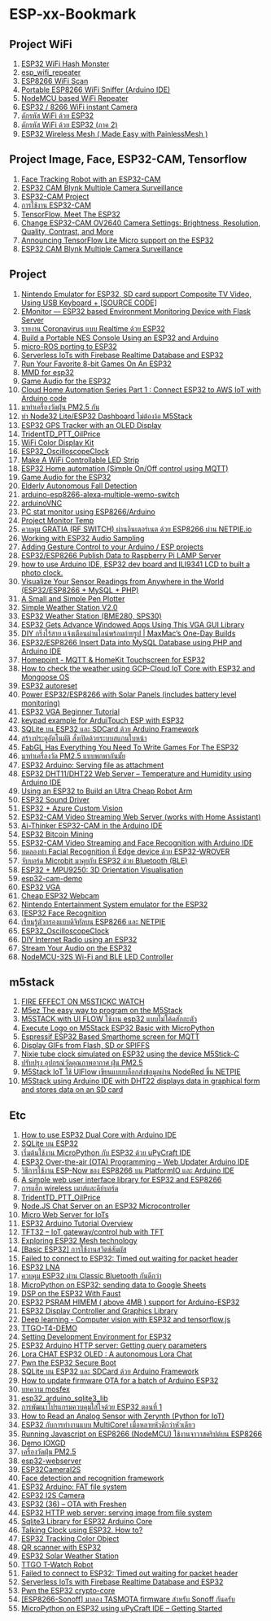 # ESP-xx-Bookmark

<h2>Project WiFi</h2>
<ol>
      <li> <a href="https://github.com/G4lile0/ESP32-WiFi-Hash-Monster">ESP32 WiFi Hash Monster </a></li>           
      <li> <a href="https://github.com/martin-ger/esp_wifi_repeater">esp_wifi_repeater </a></li>    
      <li> <a href="https://www.joaquim.org/esp8266-wifi-scan/">ESP8266 WiFi Scan </a></li>
      <li> <a href="http://www.whiskeytangohotel.com/2016/12/portesp8266-wifi-sniffer-arduino-ide.html">Portable ESP8266 WiFi Sniffer (Arduino IDE)  </a></li>  
      <li> <a href="https://www.youtube.com/watch?v=HtMJ5tGnIk0&fbclid=IwAR1acHi5mmJdylkQtbwgPPseuiul2LjP-iYrHUC59aK1wDpKiAiI3tZMfdw">NodeMCU based WiFi Repeater  </a></li>
      <li> <a href="https://hackaday.io/project/162256-esp32-8266-wifi-instant-camera?fbclid=IwAR3WxA2Kg8dNX_NOkUv1mWgqtc43ar1T0NBHmAhWgVUga5kZiWmEKLdL-gM">ESP32 / 8266 WiFi instant Camera </a></li>         
      <li> <a href="https://medium.com/@comdetphaudphut/%E0%B8%94%E0%B8%B1%E0%B8%81%E0%B8%A3%E0%B8%AB%E0%B8%B1%E0%B8%AA-wifi-%E0%B8%94%E0%B9%89%E0%B8%A7%E0%B8%A2-esp32-1789b5bfd013">ดักรหัส WiFi ด้วย ESP32 </a></li>
      <li> <a href="https://medium.com/@comdetphaudphut/%E0%B8%94%E0%B8%B1%E0%B8%81%E0%B8%A3%E0%B8%AB%E0%B8%B1%E0%B8%AA-wifi-%E0%B8%94%E0%B9%89%E0%B8%A7%E0%B8%A2-esp32-%E0%B8%A0%E0%B8%B2%E0%B8%84-2-980b72fa84f0">ดักรหัส WiFi ด้วย ESP32 (ภาค 2) </a></li>
      <li> <a href="https://www.hackster.io/davidefa/esp32-wireless-mesh-made-easy-with-painlessmesh-part-3-982af1">ESP32 Wireless Mesh ( Made Easy with PainlessMesh ) </a></li>      
</ol>

<h2>Project Image, Face, ESP32-CAM, Tensorflow</h2>
<ol>
      <li> <a href="https://robotzero.one/face-tracking-robot/">Face Tracking Robot with an ESP32-CAM </a></li>
      <li> <a href="https://www.youtube.com/watch?v=PaiDT1t07DU">ESP32 CAM Blynk Multiple Camera Surveillance </a></li>     
      <li> <a href="https://www.youtube.com/watch?v=RU-X7F5ijFw">ESP32-CAM Project </a></li>    
      <li> <a href="https://www.youtube.com/watch?v=Lp63P9rlyMo">การใช้งาน ESP32-CAM</a></li>        
      <li> <a href="https://towardsdatascience.com/tensorflow-meet-the-esp32-3ac36d7f32c7">TensorFlow, Meet The ESP32 </a></li>     
      <li> <a href="https://randomnerdtutorials.com/esp32-cam-ov2640-camera-settings/">Change ESP32-CAM OV2640 Camera Settings: Brightness, Resolution, Quality, Contrast, and More </a></li>   
      <li> <a href="https://blog.tensorflow.org/2020/08/announcing-tensorflow-lite-micro-esp32.html">Announcing TensorFlow Lite Micro support on the ESP32 </a></li>      
      <li> <a href="https://www.youtube.com/watch?v=PaiDT1t07DU">ESP32 CAM Blynk Multiple Camera Surveillance </a></li>
</ol>


<h2>Project</h2>
<ol>
      <li> <a href="https://www.youtube.com/watch?v=0J5-ob7IdR0">Nintendo Emulator for ESP32, SD card support Composite TV Video, Using USB Keyboard + [SOURCE CODE] </a></li>           
      <li> <a href="https://anjuchamantha.medium.com/emonitor-environment-monitoring-device-941692bcd669">EMonitor — ESP32 based Environment Monitoring Device with Flask Server </a></li>          
      <li> <a href="https://medium.com/@nitigon/%E0%B8%A3%E0%B8%B2%E0%B8%A2%E0%B8%87%E0%B8%B2%E0%B8%99-coronavirus-%E0%B9%81%E0%B8%9A%E0%B8%9A-realtime-%E0%B8%94%E0%B9%89%E0%B8%A7%E0%B8%A2-esp32-b89a01a90df0">รายงาน Coronavirus แบบ Realtime ด้วย ESP32 </a></li>             
      <li> <a href="https://www.hackster.io/news/build-a-portable-nes-console-using-an-esp32-and-arduino-b73e29fb5b83">Build a Portable NES Console Using an ESP32 and Arduino </a></li>      
      <li> <a href="https://discourse.ros.org/t/micro-ros-porting-to-esp32/16101">micro-ROS porting to ESP32 </a></li>       
      <li> <a href="https://medium.com/@vibrologic/serverless-iots-with-firebase-realtime-database-and-esp32-def049181b57">Serverless IoTs with Firebase Realtime Database and ESP32 </a></li>      
      <li> <a href="https://hackaday.com/2020/06/09/run-your-favorite-8-bit-games-on-an-esp32/">Run Your Favorite 8-bit Games On An ESP32 </a></li>       
      <li> <a href="https://github.com/elect-gombe/esp32_mmd/releases/tag/v1.1">MMD for esp32 </a></li>  
      <li> <a href="http://www.buildlog.net/blog/2018/02/game-audio-for-the-esp32/">Game Audio for the ESP32 </a></li>        
      <li> <a href="https://hackernoon.com/cloud-home-automation-series-part-1-connect-esp32-to-aws-iot-with-arduino-code-lkhp36vx?fbclid=IwAR1oudKqqf4Rd7Y5o4tBVrbTrj6tv8WbSoeV_Hy7CYM8dfu8ApXseVZ36vE">Cloud Home Automation Series Part 1 : Connect ESP32 to AWS IoT with Arduino code </a></li>         
      <li> <a href="http://blog.redlinesoft.net/?p=4177&fbclid=IwAR3dmpRxrNaHA8lnYenqE1nU3KppKV5yDR6oryH34jq5WC4tI8L2QX9Ok0k">มาทำเครื่องวัดฝุ่น PM2.5 กัน </a></li>
      <li> <a href="https://medium.com/nectec/%E0%B8%97%E0%B8%B3-node32-lite-esp32-dashboard-%E0%B9%84%E0%B8%A1%E0%B9%88%E0%B8%95%E0%B9%89%E0%B8%AD%E0%B8%87%E0%B8%87%E0%B9%89%E0%B8%AD-m5stack-f7938e467132">ทำ Node32 Lite/ESP32 Dashboard ไม่ต้องง้อ M5Stack </a></li>
      <li> <a href="https://www.hackster.io/akarsh98/esp32-gps-tracker-with-an-oled-display-0de264?fbclid=IwAR220CWi5IzNzuSekQnASoPVzpVX3LZhVb-O8v1D3_RhxOmQ-b3mBG2h-ts">ESP32 GPS Tracker with an OLED Display </a></li>           
      <li> <a href="https://github.com/TridentTD/TridentTD_PTT_OilPrice?fbclid=IwAR2PHenxN7mGugONXElvmR3keWMDg7NvwyZei1Vf-_XK_WnITpn5Pbj5Fy4">TridentTD_PTT_OilPrice </a></li>
      <li> <a href="https://docs.thingpulse.com/guides/wifi-color-display-kit/?fbclid=IwAR3_I3sAAT49bz7UgYGBfzJ-MtEI3rbQowmr5C3vAM6xGXSdnGFD868h4j0">WiFi Color Display Kit </a></li>         
      <li> <a href="https://github.com/maurohh/ESP32_OscilloscopeClock/blob/master/README.md?fbclid=IwAR1gCXyG7BTojLsFZPQH1m7fwXwqik9kw5lksryrnYQ_YhD3KsaYtyzAXIY">ESP32_OscilloscopeClock </a></li>
      <li> <a href="http://jakebergamin.com/2016/02/08/wifi-led-strip/">Make A WiFi Controllable LED Strip </a></li>              
      <li> <a href="https://icircuit.net/arduino-esp32-home-automation-simple-off-control-using-mqtt/2272">ESP32 Home automation (Simple On/Off control using MQTT) </a></li>         
      <li> <a href="http://www.buildlog.net/blog/2018/02/game-audio-for-the-esp32/">Game Audio for the ESP32 </a></li>
      <li> <a href="https://hackaday.com/2017/09/04/hackaday-prize-entry-elderly-autonomous-fall-detection/">Elderly Autonomous Fall Detection </a></li>           
      <li> <a href="https://github.com/kakopappa/arduino-esp8266-alexa-multiple-wemo-switch">arduino-esp8266-alexa-multiple-wemo-switch </a></li>
      <li> <a href="https://github.com/Links2004/arduinoVNC">arduinoVNC </a></li>         
      <li> <a href="http://embedded-lab.com/blog/pc-statistics-monitor-using-esp8266/">PC stat monitor using ESP8266/Arduino </a></li>             
      <li> <a href="https://microstor.blogspot.com/2017/01/project-monitor-temp.html">Project Monitor Temp  </a></li>
      <li> <a href="http://binahead.com/web/2017/01/16/%e0%b8%84%e0%b8%a7%e0%b8%9a%e0%b8%84%e0%b8%b8%e0%b8%a1-gratia-rf-switch-%e0%b8%9c%e0%b9%88%e0%b8%b2%e0%b8%99netpie/">ควบคุม GRATIA (RF SWITCH) ผ่านอินเตอร์เนต ด้วย ESP8266 ผ่าน NETPIE.io </a></li>         
      <li> <a href="https://www.toptal.com/embedded/esp32-audio-sampling?fbclid=IwAR33TgTRvrDjmWg1PjasP6rpvz3D2uKm5W7YbTv9BOiPAN3dJPxXRKSe-eE">Working with ESP32 Audio Sampling </a></li>
      <li> <a href="https://www.youtube.com/watch?v=qH8tgR_xnFs&fbclid=IwAR2eaBc_KneFu3yakHLKOJtK4kwE6CXrxNlqvc6Io_hap2povyehdSP2qvU">Adding Gesture Control to your Arduino / ESP projects </a></li>           
      <li> <a href="https://randomnerdtutorials.com/esp32-esp8266-raspberry-pi-lamp-server/?fbclid=IwAR13voFefVq7SJttLTO-IyIcmGrRqWPTVNUrdb6ucDfdrdofeTW010Fil9k">ESP32/ESP8266 Publish Data to Raspberry Pi LAMP Server </a></li>
      <li> <a href="https://www.instructables.com/id/Arduino-BiJin-ToKei/?fbclid=IwAR2cyoSaOv3ei-FjN-O9mn42gsHm5nh2yCROpAQOc4F5NBwiq0ylbj4Trr0">how to use Arduino IDE, ESP32 dev board and ILI9341 LCD to built a photo clock. </a></li>         
      <li> <a href="https://randomnerdtutorials.com/visualize-esp32-esp8266-sensor-readings-from-anywhere/?fbclid=IwAR1Qzt8b5rpy_I1-nCmUbCpwqBaYJA7CKj_P5XA_7fS4roNVwQLPiR3rmhI">Visualize Your Sensor Readings from Anywhere in the World (ESP32/ESP8266 + MySQL + PHP) </a></li>              
      <li> <a href="https://github.com/bdring/midTbot_esp32?fbclid=IwAR1QENll4YtIBYFADXvb4SHlxMyLRCI0PwZLbdtFNmXn62cunl764zReU4w">A Small and Simple Pen Plotter  </a></li>
      <li> <a href="https://www.instructables.com/id/Indoor-Weather-Station-V20/?fbclid=IwAR0f-_aFuYeDEzpi3L-wuuevQ7eXJVsF5bsOMm1jiBclW2yHSMU6jb7Wd_Y">Simple Weather Station V2.0 </a></li>    
      <li> <a href="https://blog.adafruit.com/2019/10/24/esp32-weather-station-bme280-sps30-3dthursday-3dprinting/?fbclid=IwAR0lqXXB5KdxlUvpmyEcGmIzrZwudPJEJ6VmSLSV5ArBohaSaa_Zk27uYbA">ESP32 Weather Station (BME280, SPS30)</a></li>          
      <li> <a href="https://hackaday.com/2019/07/08/esp32-gets-advance-windowed-apps-using-this-vga-gui-library/?fbclid=IwAR1Vw1YAfym6G1LmtuxzWpMKDbtpQCQcvdMJDajXfd_Q09i8UobVQdIHC5M">ESP32 Gets Advance Windowed Apps Using This VGA GUI Library </a></li>
      <li> <a href="https://maxmacstn.wordpress.com/2019/06/16/diy-esp8266-doorbell-mod/?fbclid=IwAR0wfiZg-UamkItluDAWrQly_p_Ellj6a8vprNqDGREVIy08LTRncrwmozk">DIY กริ่งไร้สาย แจ้งเตือนผ่านไลน์พร้อมถ่ายรูป | MaxMac’s One-Day Builds </a></li>           
      <li> <a href="https://randomnerdtutorials.com/esp32-esp8266-mysql-database-php/?fbclid=IwAR1uGcLbmuBpmIZm2il0w6CD4nQa9RRY1E8E3LnvhElS6ih1IUXPS7IHO6k">ESP32/ESP8266 Insert Data into MySQL Database using PHP and Arduino IDE </a></li>
      <li> <a href="https://www.hackster.io/matt-sieren/homepoint-mqtt-homekit-touchscreen-for-esp32-89361e?fbclid=IwAR3jmu0IGleUfBaKzLN2pa_9CC2YSNUcqhbgMqg3HuwEJIxofxyBuJHGfJE">Homepoint - MQTT & HomeKit Touchscreen for ESP32 </a></li>         
      <li> <a href="https://www.freecodecamp.org/news/gcp-cloudiotcore-esp32-mongooseos-1st-5c88d8134ac7/?fbclid=IwAR1tw6q3g82y90GOVlghPR7fJBSKupTBZFpxytLRi031LE1cf6LefVe392M">How to check the weather using GCP-Cloud IoT Core with ESP32 and Mongoose OS </a></li>
      <li> <a href="https://hackaday.io/project/165266-esp32-autoreset?fbclid=IwAR3R1irtOdBJ8cV1sWnBjJT9PM4txvo6RZexCB7-gb91AlO_y5TYsucf3Lo">ESP32 autoreset </a></li>     
      <li> <a href="https://randomnerdtutorials.com/power-esp32-esp8266-solar-panels-battery-level-monitoring/?fbclid=IwAR0jZlaCZ40avf_O5NQEfZqP1GwGbmMx_P1ephFYszOwugeqYg64w7UPnAQ">Power ESP32/ESP8266 with Solar Panels (includes battery level monitoring) </a></li>
      <li> <a href="https://www.youtube.com/watch?v=qJ68fRff5_k&fbclid=IwAR2E8MFTXw2bGoN0kWGDk7HQctCLUS_3jXGzW0FXyGskxkCSSoXbrIs8mPM">ESP32 VGA Beginner Tutorial  </a></li>              
      <li> <a href="https://github.com/HWHardsoft/ArduiTouch-Codelock-ESP32?fbclid=IwAR0FjHb-b8NpHoPRB-VU6KVfH-fa1FTL4WRz8r000X1Kj7qrzl1bohLTSDU">keypad example for ArduiTouch ESP with ESP32 </a></li>
      <li> <a href="https://medium.com/chiang-mai-maker-club/sqlite-%E0%B8%9A%E0%B8%99-esp32-%E0%B9%81%E0%B8%A5%E0%B8%B0-sdcard-%E0%B8%94%E0%B9%89%E0%B8%A7%E0%B8%A2-arduino-framework-4fb6e716da0d">SQLite บน ESP32 และ SDCard ด้วย Arduino Framework </a></li>         
      <li> <a href="https://medium.com/chiang-mai-maker-club/%E0%B8%AA%E0%B8%A3%E0%B9%89%E0%B8%B2%E0%B8%87%E0%B8%9B%E0%B8%A3%E0%B8%B0%E0%B8%95%E0%B8%B9%E0%B8%AD%E0%B8%B1%E0%B8%95%E0%B9%82%E0%B8%99%E0%B8%A1%E0%B8%B1%E0%B8%95%E0%B8%B4-%E0%B8%AA%E0%B8%B1%E0%B9%88%E0%B8%87%E0%B9%80%E0%B8%9B%E0%B8%B4%E0%B8%94%E0%B8%94%E0%B9%89%E0%B8%A7%E0%B8%A2%E0%B8%A3%E0%B8%B0%E0%B8%9A%E0%B8%9A%E0%B8%AA%E0%B9%81%E0%B8%81%E0%B8%99%E0%B9%83%E0%B8%9A%E0%B8%AB%E0%B8%99%E0%B9%89%E0%B8%B2-%E0%B8%94%E0%B9%89%E0%B8%A7%E0%B8%A2%E0%B8%95%E0%B8%B1%E0%B8%A7%E0%B9%80%E0%B8%AD%E0%B8%87%E0%B8%81%E0%B8%B1%E0%B8%99-f4fe6a844bbc">สร้างประตูอัตโนมัติ สั่งเปิดด้วยระบบสแกนใบหน้า </a></li>
      <li> <a href="https://hackaday.com/2019/04/17/fabgl-has-everything-you-need-to-write-games-for-the-esp32/?fbclid=IwAR156bGpq5C6UOlMjJdt5k6c7Bv-W40rCDqjV1WDshyl5FRK2k2kadsvnZI">FabGL Has Everything You Need To Write Games For The ESP32 </a></li>           
      <li> <a href="https://paitoon-saelim.dev/%e0%b8%a1%e0%b8%b2%e0%b8%97%e0%b8%b3%e0%b9%80%e0%b8%84%e0%b8%a3%e0%b8%b7%e0%b9%88%e0%b8%ad%e0%b8%87%e0%b8%a7%e0%b8%b1%e0%b8%94-pm2-5-%e0%b9%81%e0%b8%9a%e0%b8%9a%e0%b8%9e%e0%b8%81%e0%b8%9e%e0%b8%b2/?fbclid=IwAR2Y5L3teBfqLesIifU0PbGNWlj1I9htLYxI3kbKQ_5aLzGfgapFk0_jWDQ">มาทำเครื่องวัด PM2.5 แบบพกพากันมั้ย </a></li>
      <li> <a href="https://techtutorialsx.com/2019/03/29/esp32-arduino-serving-file-as-attachment/?fbclid=IwAR1-ykjXrcStC_UZlPzGz0jw47NdRPqmRQke4emEf04ifKwwLLklhOOO5wg">ESP32 Arduino: Serving file as attachment </a></li>         
      <li> <a href="https://randomnerdtutorials.com/esp32-dht11-dht22-temperature-humidity-web-server-arduino-ide/?fbclid=IwAR1LGPuaZPQjLkrcmIOrL8LdB1_UVcQuMU5JgXxDFc5rWcHiabaYl6VTY70">ESP32 DHT11/DHT22 Web Server – Temperature and Humidity using Arduino IDE </a></li>
      <li> <a href="https://www.hackster.io/news/using-an-esp32-to-build-an-ultra-cheap-robot-arm-97886ddce65e?fbclid=IwAR2OpRPCJV5oYZoCnhZoXITvWbtuTOaomJ6uFgMEexnP0iNxIW-WhZeeHSw">Using an ESP32 to Build an Ultra Cheap Robot Arm </a></li>            
      <li> <a href="https://www.facebook.com/esp32snodemcu/posts/2180947428902390">ESP32 Sound Driver </a></li>
      <li> <a href="https://www.hackster.io/andri/esp32-azure-custom-vision-83d9c1?fbclid=IwAR3CiwVKS7Fc9ofj5Dv9aIVjQAcwG1iIXtpu4O89fsKv_BQH4lVjU6s8DNM">ESP32 + Azure Custom Vision </a></li>              
      <li> <a href="https://randomnerdtutorials.com/esp32-cam-video-streaming-web-server-camera-home-assistant/?fbclid=IwAR03zULlrO0apUm2jNApYDFcgrMVjcggNrBrpPuZm3HX7IL5OWEzaIU0ESI">ESP32-CAM Video Streaming Web Server (works with Home Assistant) </a></li>
      <li> <a href="https://robotzero.one/esp32-cam-arduino-ide/?fbclid=IwAR2LXusEVocUpdGJ5gJJvRFZDzSbcPwIhv40FteBxNNg7tJBKaM2DEzOC6U">Ai-Thinker ESP32-CAM in the Arduino IDE </a></li>         
      <li> <a href="https://blog.ja-ke.tech/2019/03/16/esp32-bitcoin.html?fbclid=IwAR2LM_ZUMwYqYFTwF6iLCH6uluAMlqOTSq1gSKBP5CzBPx9R02yiPFD3MF8">ESP32 Bitcoin Mining </a></li>
      <li> <a href="https://randomnerdtutorials.com/esp32-cam-video-streaming-face-recognition-arduino-ide/?fbclid=IwAR0ZRKtfaz3JBKryiTXZtCK5ZGMDk78-dAeEV0q3whI5FuwKqhaxJUFlm20">ESP32-CAM Video Streaming and Face Recognition with Arduino IDE </a></li>           
      <li> <a href="https://medium.com/@rattanaporn.neung/%E0%B8%97%E0%B8%94%E0%B8%A5%E0%B8%AD%E0%B8%87-facial-recognition-%E0%B8%94%E0%B9%89%E0%B8%A7%E0%B8%A2-esp32-wrover-11f44b8a382f">ทดลองทำ Facial Recognition ที่ Edge device ด้วย ESP32-WROVER </a></li>
      <li> <a href="https://www.facebook.com/iot.kmutnb/posts/337683223519105">จับบอร์ด Microbit มาคุยกับ ESP32 ด้วย Bluetooth (BLE) </a></li>         
      <li> <a href="https://www.hackster.io/donowak/esp32-mpu9250-3d-orientation-visualisation-467dc1?fbclid=IwAR3h0A2tJfHMjuY7nsrSL0Ms-isGIISxltEARkd1Qr2MOl1QA4XQHMYHm-k">ESP32 + MPU9250: 3D Orientation Visualisation </a></li>
      <li> <a href="https://github.com/igrr/esp32-cam-demo?fbclid=IwAR0didauHKkH9Y-F5jao6MVeHcm3kyEvDQg8gJlWTWYmUodrlnPPNQxjajQ">
esp32-cam-demo  </a></li>           
      <li> <a href="https://bitluni.net/esp32-vga?fbclid=IwAR3Ga411UHeBqf_6K0ezC4FH-jUXra6sfTQZLsA8wMkeUisUaHvTJuoMW_Q">ESP32 VGA </a></li>
      <li> <a href="https://hackaday.com/2019/02/02/cheap-esp32-webcam/?fbclid=IwAR0QbJVPiAZSouXtwR2vHVNWAcUv691EnmH0QRZqD2y1m4ppPYRPo4vOg1s">Cheap ESP32 Webcam </a></li>         
      <li> <a href="https://github.com/MittisBootloop/esp32_nesemu_wemosmini?fbclid=IwAR2KaCuti4onxJZVkvQK8g5tY64k76dEVS9VFLE27_bmnCsKFuPeharjDgg">Nintendo Entertainment System emulator for the ESP32 </a></li>
      <li> <a href="https://www.youtube.com/watch?v=_JwMuvFVMsM&fbclid=IwAR0qeaidRXyHnKgy5b0p9TH6ysiybBNDi50J2NMaFIgQ4X5eyTfzmoDzS18">[ESP32 Face Recognition </a></li>           
      <li> <a href="https://dewninjathai.blogspot.com/2018/12/topic-esp8266-netpie.html?fbclid=IwAR1TZ0sEDe_EEm9aadLJ-WugbOkuuHMYl7hISWtcIUV9EQjd4bt5h_v9S0I">เรียนรู้ตัวกรองแบบดิจิทัลบน ESP8266 และ NETPIE  </a></li>         
      <li> <a href="https://github.com/maurohh/ESP32_OscilloscopeClock?fbclid=IwAR1Dg9QUtjOsi0685rfXJ5ivQOkFLkUoby_w0x0TTeR1BVeIWF31QHHNetM">ESP32_OscilloscopeClock </a></li>
      <li> <a href="https://www.youtube.com/watch?v=hz65vfvbXMs&fbclid=IwAR1MHYfclCloh3stfQUPq-EUImvGZTJD-PjbUuR_Es2B_tqSg2H-5oB2-4w">DIY Internet Radio using an ESP32  </a></li>         
      <li> <a href="https://www.hackster.io/julianfschroeter/stream-your-audio-on-the-esp32-2e4661?fbclid=IwAR1zwOvF_gKqDONTTOyguujxdz4ZY5xQFqNOTne6orzkUkwETo_B4SsYXP8">Stream Your Audio on the ESP32 </a></li>
      <li> <a href="https://www.evilgeniuslabs.org/nodemcu-32s-wi-fi-and-ble-led-controller?fbclid=IwAR1mxqXZEmf8AtzWLEh1_qGc9m1ANl9Zu_EzxMzRVEr8ZlJ-OsAgndQ17-s">NodeMCU-32S Wi-Fi and BLE LED Controller </a></li>    
</ol>

<h2>m5stack</h2>
<ol>
      <li> <a href="https://www.instructables.com/id/FIRE-EFFECT-ON-M5STICKC-WATCH/">FIRE EFFECT ON M5STICKC WATCH </a></li>      
      <li> <a href="https://github.com/ropg/M5ez">M5ez The easy way to program on the M5Stack </a></li>
      <li> <a href="https://medium.com/mmp-li/m5stack-with-ui-flow-b6d1a37385b0">M5STACK with UI FLOW ใช้งาน esp32 แบบไม่โค้ดสักกะตัว </a></li>         
      <li> <a href="https://www.hackster.io/andreas-motzek/execute-logo-on-m5stack-esp32-basic-with-micropython-3713fd?fbclid=IwAR0kO16hN8aRFm63ylNmPsH4dy9wp3LOYUKqpr5d56tyyGI5IAI7DPIiBQU">Execute Logo on M5Stack ESP32 Basic with MicroPython </a></li>
      <li> <a href="https://github.com/sieren/Homepoint?fbclid=IwAR1DOk4aEBOG6iBDc8GPQtQKkCnFGg8caNEoMlgbTS9dfjvbR8t_Y8HZ6WU">Espressif ESP32 Based Smarthome screen for MQTT  </a></li>         
      <li> <a href="https://github.com/jbkim/AnimatedGIFs_SD?fbclid=IwAR1VYSwKTJxhMcSw-ZJ4ChQ-OKjrbIjYVQ76igDV7ql1mg7rrPsHDFWwdPo">Display GIFs from Flash, SD or SPIFFS  </a></li>
      <li> <a href="https://github.com/McOrts/M5StickC_Nixie_tube_Clock?fbclid=IwAR01yHjxEMyVTuo4Co7kd3vg9gnBz523UwRaSyZjZL-n7AP0CTnRBNZEfmE">Nixie tube clock simulated on ESP32 using the device M5Stick-C  </a></li>         
      <li> <a href="http://www.ayarafun.com/2019/02/improve-diy-pm25-meter/?fbclid=IwAR0qFRuT3vZY-cw6Y2cvbqQaSRG5n867T_E8SCmFKrLvvMaOUrHQ14_4tEU">ปรับปรุง อุปกรณ์วัดคุณภาพอากาศ ฝุ่น PM2.5 </a></li>
      <li> <a href="https://www.facebook.com/groups/netpie/permalink/2214984725219496/">M5Stack IoT ใช้ UIFlow เขียนแบบบล็อกส่งข้อมูลผ่าน NodeRed ขึ้น NETPIE </a></li>             
      <li> <a href="https://www.facebook.com/groups/esp32/permalink/2171773509534251/">M5Stack using Arduino IDE with DHT22 displays data in graphical form and stores data on an SD card </a></li>       
           
</ol>



<h2>Etc</h2>
<ol>
      <li> <a href="https://randomnerdtutorials.com/esp32-dual-core-arduino-ide/?fbclid=IwAR3nrEesMFfJ5DIB63rgrmRnGEiZR2UOu3v7NLpDykkB2cCDJRXAD98DvMc">How to use ESP32 Dual Core with Arduino IDE </a></li>
      <li> <a href="https://www.facebook.com/Deaware/posts/1117006235090896">SQLite บน ESP32 </a></li>      
      <li> <a href="https://micropythonthai.blogspot.com/?fbclid=IwAR2dRFV3x1c5VLDKiDtPdQKERvb3-jLIoDdg_TIs6joJbITW3Nk0aI_p69E">เริ่มต้นใช้งาน MicroPython กับ ESP32 ด้วย uPyCraft IDE</a></li>           
      <li> <a href="https://randomnerdtutorials.com/esp32-over-the-air-ota-programming/?ref=upflow.co&fbclid=IwAR1MvnnQ9HawCcFIF8dS4Mb36MynMwbieMYDMqySrbKHnDd_zGLnZcCVAS8">ESP32 Over-the-air (OTA) Programming – Web Updater Arduino IDE </a></li>
      <li> <a href="https://playground.cmmakerclub.com/2016/09/esp8266/esp8266-and-its-espnow/?fbclid=IwAR3HrHhFUz5JC2ookzwf6vWCN5Q7AWXiQtMZeDNp84GRDZKu73L29-wmug8">วิธีการใช้งาน ESP-Now ของ ESP8266 บน PlatformIO และ Arduino IDE </a></li>              
      <li> <a href="https://github.com/s00500/ESPUI?fbclid=IwAR1pAMK9KQAssGrsRddpFDD6sD9yHr41n3edVpK1LtBAkHHqIKJ2Ww3aPPo">A simple web user interface library for ESP32 and ESP8266 </a></li>
      <li> <a href="https://www.facebook.com/comdet/posts/2936508959699972">การแฮ็ก wireless เมาส์และคีย์บอร์ด </a></li>      
      <li> <a href="https://github.com/TridentTD/TridentTD_PTT_OilPrice?fbclid=IwAR3VmuXFb3oB3g04m7fKyTL2qpf0q_iTbsFN6hYihjetpm84NtO603icOnI">TridentTD_PTT_OilPrice </a></li>
      <li> <a href="https://robotzero.one/node-js-chat-server-esp32/?fbclid=IwAR3VpaZJ1ger7mU-WyTrEQxkRdVFr6ie1_Zk1eMvvG3H7wlloh-onpS0Sws">Node.JS Chat Server on an ESP32 Microcontroller </a></li>             
      <li> <a href="https://github.com/jczic/MicroWebSrv2">Micro Web Server for IoTs </a></li>
      <li> <a href="https://www.dfrobot.com/blog-964.html?tracking=5cc027fb1dc4e&fbclid=IwAR0NnHH0J-xmgJTyN51GjImzC8xUE-MOjxzgl4knEzy2UuOpDWu7KEBhu1U">ESP32 Arduino Tutorial Overview </a></li>      
      <li> <a href="https://harizanov.com/wiki/wiki-home/tft32/?fbclid=IwAR0QWcli-Np5eTVA1FmtyYzMrKyWqQ7-qvR4FxlCcpO0cBwFNe_zxvg_kq8">
TFT32 – IoT gateway/control hub with TFT  </a></li>
      <li> <a href="https://fasani.de/2019/04/26/exploring-esp32-mesh-technology/?fbclid=IwAR3aSDybh_k0lMJd9BWP01SU9xa7xurdbCyr9bZluOy5k3stZry_PTl9dRI">Exploring ESP32 Mesh technology </a></li>              
      <li> <a href="https://www.praphas.com/forum/index.php?topic=400.0&fbclid=IwAR3iV0QW6mqJtxJ-XdiYMNEwQpQ1OxIXoRuBWNoK7p5XFe9KlVy-2725MrA">[Basic ESP32] การใช้งานสวิตช์สัมผัส
 </a></li>
      <li> <a href="https://randomnerdtutorials.com/solved-failed-to-connect-to-esp32-timed-out-waiting-for-packet-header/?fbclid=IwAR10qlZoVP4DMedr5LsrvIKufZRlbFb2e9FXG6L1KtSYk-o2xKaXavMhQHk">Failed to connect to ESP32: Timed out waiting for packet header </a></li>      
      <li> <a href="https://github.com/krzychb/esp32-lna/blob/master/README.md?fbclid=IwAR0jYqrw8jsFs7FoKx2Al_gA-0AEuqc4uNArGq4C_0M4hMRTLqZcjnJLDmo">ESP32 LNA </a></li>
      <li> <a href="https://medium.com/@TridentTD/%E0%B8%84%E0%B8%A7%E0%B8%9A%E0%B8%84%E0%B8%B8%E0%B8%A1-esp32-%E0%B8%9C%E0%B9%88%E0%B8%B2%E0%B8%99-classic-bluetooth-%E0%B8%81%E0%B8%B1%E0%B8%99%E0%B8%94%E0%B8%B5%E0%B8%81%E0%B8%A7%E0%B9%88%E0%B8%B2-26d191acbc37">ควบคุม ESP32 ผ่าน Classic Bluetooth กันดีกว่า </a></li>            
      <li> <a href="https://blog.gypsyengineer.com/en/diy-electronics/micropython-on-esp32-sending-data-to-google-sheets.html?fbclid=IwAR0530tloV0T7SetY1Gfo8_V-uQp7bpUuae3UHXLGHOEPUF09i3w7oLfODQ">MicroPython on ESP32: sending data to Google Sheets </a></li>      
      <li> <a href="https://faust.grame.fr/doc/tutorials/index.html?fbclid=IwAR3OV-QF52-UKdRh6XbdNMrW-JaBWBBa94TyJspKEKlLPc_oOv9yPxWy_to#dsp-on-the-esp32-with-faust">DSP on the ESP32 With Faust </a></li>
      <li> <a href="https://github.com/TridentTD/arduino_esp32_himem?fbclid=IwAR16OsG3LMX2qPB3aC9WkaNwR-lWLDI4vnYdefENl_-pD8rGJF94EsEAZUU">ESP32 PSRAM HIMEM ( above 4MB ) support for Arduino-ESP32  </a></li>               
      <li> <a href="http://www.fabglib.org/">ESP32 Display Controller and Graphics Library </a></li>      
      <li> <a href="http://www.iotsharing.com/2019/07/deep-learning-computer-vision-with-esp-tensorflowjs.html?fbclid=IwAR2w0m6O0kOWbFg0SPzeGUx9oKdSTpWa1Cqi0CkAkL2H19r1jLr7qjKt71U">Deep learning - Computer vision with ESP32 and tensorflow.js  </a></li>
      <li> <a href="https://github.com/LilyGO/TTGO-T4-DEMO">TTGO-T4-DEMO  </a></li>            
      <li> <a href="https://github.com/VirgiliaBeatrice/esp32-devenv-vscode/blob/master/tutorial.md?fbclid=IwAR1-8C89AMogznMo6509b4ApVe_1KLQEaopSujIa6-29H6nIa6--Cy4kWsg">Setting Development Environment for ESP32 </a></li>      
      <li> <a href="https://techtutorialsx.com/2017/12/17/esp32-arduino-http-server-getting-query-parameters/?fbclid=IwAR1VQ_G5AX9NLE5lVncmCqvXX7zAOel-8Wg9_byj_-B9YO0GVYWVPTdc3Zk">ESP32 Arduino HTTP server: Getting query parameters </a></li>
      <li> <a href="https://github.com/idlewog/Lora-chat-ESP32-OLED?fbclid=IwAR15VHGvWMLtbbFwpGLt0O1IpV_rmOjjBIA35jBxu5vqIwpH0b_kVumeYp4">Lora CHAT ESP32 OLED : A autonomous Lora Chat </a></li>              
      <li> <a href="https://limitedresults.com/2019/09/pwn-the-esp32-secure-boot/?fbclid=IwAR2bSTiVMoME51ifn9fbRrPMLKXc28Z8GjH90QCEuAb5wlV1OrOwqLYwXfs">Pwn the ESP32 Secure Boot </a></li>
      <li> <a href="https://medium.com/chiang-mai-maker-club/sqlite-%E0%B8%9A%E0%B8%99-esp32-%E0%B9%81%E0%B8%A5%E0%B8%B0-sdcard-%E0%B8%94%E0%B9%89%E0%B8%A7%E0%B8%A2-arduino-framework-4fb6e716da0d">SQLite บน ESP32 และ SDCard ด้วย Arduino Framework </a></li>       
      <li> <a href="http://www.iotsharing.com/2017/05/how-to-update-firmware-ota-for-batch-esp32.html">How to update firmware OTA for a batch of Arduino ESP32  </a></li>
      <li> <a href="https://www.mosfex.com/article">บทความ mosfex </a></li>          
      <li> <a href="https://github.com/siara-cc/esp32_arduino_sqlite3_lib?fbclid=IwAR1W_JNYahBLf5hGNcAH6cQ91qtrxUR6KX8IBeXjXbnt898V1D7KVfrHukA">esp32_arduino_sqlite3_lib </a></li>
      <li> <a href="https://medium.com/@visitwnk/%E0%B9%83%E0%B8%AA%E0%B9%88%E0%B9%83%E0%B8%88-8-%E0%B8%81%E0%B8%B2%E0%B8%A3%E0%B8%9E%E0%B8%B1%E0%B8%92%E0%B8%99%E0%B8%B2%E0%B9%82%E0%B8%9B%E0%B8%A3%E0%B9%81%E0%B8%81%E0%B8%A3%E0%B8%A1%E0%B8%84%E0%B8%A7%E0%B8%9A%E0%B8%84%E0%B8%B8%E0%B8%A1%E0%B9%83%E0%B8%AA%E0%B9%88%E0%B9%83%E0%B8%88%E0%B8%94%E0%B9%89%E0%B8%A7%E0%B8%A2-esp32-%E0%B8%95%E0%B8%AD%E0%B8%99%E0%B8%97%E0%B8%B5%E0%B9%88-1-ad6407ba96b">การพัฒนาโปรแกรมควบคุมใส่ใจด้วย ESP32 ตอนที่ 1 </a></li>              
      <li> <a href="https://www.hackster.io/tommartorella/how-to-read-an-analog-sensor-with-zerynth-python-for-iot-ce9eaa">How to Read an Analog Sensor with Zerynth (Python for IoT) </a></li>
      <li> <a href="http://tridenttd-iot.blogspot.com/2017/06/esp32-multicore.html">ESP32 กับการทำงานแบบ MultiCore! เมื่อหลายหัวดีกว่าหัวเดียว  </a></li>       
      <li> <a href="https://spidyhero.wordpress.com/2016/05/22/running-javascript-on-esp8266-nodemcu-%E0%B9%83%E0%B8%8A%E0%B9%89%E0%B8%87%E0%B8%B2%E0%B8%99%E0%B8%88%E0%B8%B2%E0%B8%A7%E0%B8%B2%E0%B8%AA%E0%B8%84%E0%B8%A3%E0%B8%B4%E0%B8%9B%E0%B8%95%E0%B9%8C/">Running Javascript on ESP8266 (NodeMCU) ใช้งานจาวาสคริปต์บน ESP8266 </a></li>
      <li> <a href="https://www.facebook.com/groups/396306937727030/permalink/397986197559104/">Demo IOXGD </a></li>             
      <li> <a href="https://www.facebook.com/groups/arduino.thai/permalink/2637627509613343/">เครื่องวัดฝุ่น PM2.5  </a></li>              
      <li> <a href="https://github.com/nhatuan84/esp32-webserver?fbclid=IwAR0DJQNv4L0GBWkKWnIL8wczpxakB4luwfWhXkEGlk8G1AsRupes8YAqwng">esp32-webserver  </a></li>
      <li> <a href="https://github.com/bitluni/ESP32CameraI2S?fbclid=IwAR3QaUiH8Aj_F3nP-6v2zHHuUmU2l6RQtvIRC9UcO5jUOfCwk6S7dVaMDPc">ESP32CameraI2S </a></li>       
      <li> <a href="https://github.com/espressif/esp-who?fbclid=IwAR1vn-eCy6fxKRdhW64BkDD1t2ipItPngbI5Zyl6wmo-wpDQMril_EME1OY">Face detection and recognition framework  </a></li>
      <li> <a href="https://techtutorialsx.com/2018/10/06/esp32-arduino-fat-file-system/?fbclid=IwAR3U5xrlP19CbNeX_y-72iWednuytEZfxVmpuruy9he3YY9j52r-wR87iB4">ESP32 Arduino: FAT file system </a></li>             
      <li> <a href="https://bitluni.net/esp32-i2s-camera-ov7670?fbclid=IwAR2x7OMXNTEuVcKSEez-F0xHqnDR3wevExMBYu04W0VBT4nOyByWFfFGcsk">ESP32 I2S Camera </a></li>
      <li> <a href="http://www.lucadentella.it/en/2018/09/29/esp32-36-ota-con-freshen/?fbclid=IwAR2yyo1BMu48TlAUF6ufvKc-oItDS57r0b5OQIt_WXN1Yo_5VBjCBJb0y5c">ESP32 (36) – OTA with Freshen </a></li>          
      <li> <a href="https://techtutorialsx.com/2018/08/24/esp32-http-web-server-serving-image-from-file-system/?fbclid=IwAR3xosfNGdHKRnAneCXOgQH-rJ_mJVArzPuxWCLOM5l_jFgeDOu4Ne_FiN8">ESP32 HTTP web server: serving image from file system </a></li>
      <li> <a href="https://www.hackster.io/arundale/sqlite3-library-for-esp32-arduino-core-a76ad1?fbclid=IwAR1F8mDJzjy3ENPTprEWaziNX6Agmm_oRgFn0WIJNP7Swn4iOQGPWkv_IoQ">Sqlite3 Library for ESP32 Arduino Core </a></li>             
      <li> <a href="https://www.dohangout.com/forum/viewtopic.php?t=331&fbclid=IwAR2b36JfWE1uwAtjSuivv5RyLBsSjYJpEIpQSKsjblmUlLdej83vGTmAqE0">Talking Clock using ESP32. How to? </a></li>
      <li> <a href="https://www.youtube.com/watch?v=cYOfM5up9Ho&fbclid=IwAR35xIEpATRpeAJxgyxYNUpx-GqLZhenj4EVXwadTo3BLkSA4kVbCo7QyLY">ESP32 Tracking Color Object </a></li>       
      <li> <a href="https://time4ee.com/news.php?readmore=402&fbclid=IwAR0nNpKBx1fwedL9nQV_4SPGpjvoMRfPxsBXXpeg-_NIyjgQNuvqTOuMtjA">QR scanner with ESP32 </a></li>    
      <li> <a href="https://www.instructables.com/id/ESP32-Solar-Weather-Station/?fbclid=IwAR3vLElaoiDkYLz3sp7GyrbkUc92X8ugjthwZsoz0rz3BvhAusDssjXJLeY">ESP32 Solar Weather Station </a></li>    
      <li> <a href="https://www.instructables.com/id/TTGO-T-Watch-Robot/">TTGO T-Watch Robot </a></li>    
      <li> <a href="https://randomnerdtutorials.com/solved-failed-to-connect-to-esp32-timed-out-waiting-for-packet-header/?fbclid=IwAR3K6BsLymIXULciwAW7pdqMvsYzmVqlY6Orp8H6aclRoZ9fSuz0YUS_laE">Failed to connect to ESP32: Timed out waiting for packet header </a></li>     
      <li> <a href="https://medium.com/@vibrologic/serverless-iots-with-firebase-realtime-database-and-esp32-def049181b57">Serverless IoTs with Firebase Realtime Database and ESP32 </a></li>           
      <li> <a href="https://limitedresults.com/2019/08/pwn-the-esp32-crypto-core/?fbclid=IwAR3S0vMcEPC5lItt7hn9l0tm9q5VwdMyXU0hm5E8CJorXw-1oUCqqJTnYDI">Pwn the ESP32 crypto-core </a></li>     
      <li> <a href="https://medium.com/@thanapontapala/esp8266-sonoff-%E0%B8%A1%E0%B8%B2%E0%B8%A5%E0%B8%AD%E0%B8%87-tasmota-firmware-%E0%B8%AA%E0%B8%B3%E0%B8%AB%E0%B8%A3%E0%B8%B1%E0%B8%9A-sonoff-%E0%B8%81%E0%B8%B1%E0%B8%99%E0%B8%84%E0%B8%A3%E0%B8%B1%E0%B8%9A-97fbbbe18498">[ESP8266-Sonoff] มาลอง TASMOTA firmware สำหรับ Sonoff กันครับ </a></li>     
      <li> <a href="https://how2electronics.com/esp32-micropython-upycraft-getting-started/">MicroPython on ESP32 using uPyCraft IDE – Getting Started </a></li>            
</ol>
